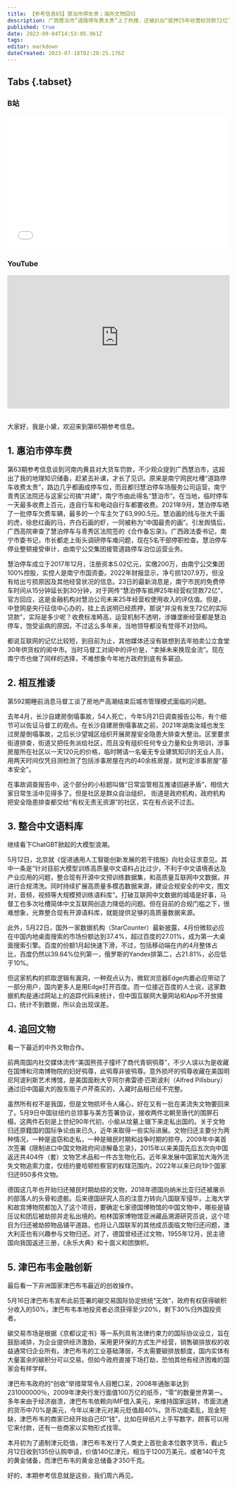 ```yaml
---
title: 【参考信息65】慧泊市停车贵；海外文物回归
description: 广西慧泊市“道路停车费太贵”上了热搜，还被扒出“抵押25年经营权贷款72亿”，官方辟谣说是估值，“并没有发生72亿的实际贷款”，那实际是多少呢？很多媒体还没有联想到去年拍卖公立食堂30年供货权的阆中市。当时马督工说“卖掉未来换现金流”。现在南宁也做了同样的选择，不难想象今年地方政府到底有多窘迫。北京打算整合现有开源中文预训练数据集，打破中文互联网数据的城墙，当然是好事，但在当前的合规门槛之下，很难想象，光靠整合就能提供足够的高质量数据来源。
published: true
date: 2023-09-04T14:53:05.961Z
tags: 
editor: markdown
dateCreated: 2023-07-18T02:28:25.176Z
---
```


## Tabs {.tabset}
### B站
<div style="position: relative; padding: 30% 45%;">
<iframe style="position: absolute; width: 100%; height: 100%; left: 0; top: 0;" src="//player.bilibili.com/player.html?&bvid=BV1Yd4y1f7Cq&page=1&as_wide=1&high_quality=1&danmaku=1&autoplay=0" scrolling="no" border="0" frameborder="no" framespacing="0" allowfullscreen="true"></iframe>
</div>

### YouTube
<div style="position: relative; padding: 30% 45%;">
<iframe style="position: absolute; top: 0; left: 0; width: 100%; height: 100%;" src="https://www.youtube-nocookie.com/embed/YouTubeVID" title="YouTube video player" frameborder="0" allow="accelerometer; autoplay; clipboard-write; encrypted-media; gyroscope; picture-in-picture" allowfullscreen></iframe>
</div>

## 

大家好，我是小黛，欢迎来到第65期参考信息。

## 1. 惠泊市停车费

第63期参考信息谈到河南内黄县对大货车罚款，不少观众提到广西慧泊市，这超出了我的地理知识储备，赶紧去补课，才长了见识。原来是南宁网民吐槽“道路停车收费太贵”，路边几乎都画成停车位，而且都归慧泊停车场服务公司运营。南宁青秀区法院还与这家公司搞“共建”，南宁市由此得名“慧泊市”。在当地，临时停车一天最多收费上百元，连自行车和电动自行车都要收费。2021年9月，慧泊停车晒了一批停车欠费车辆，最多的一个车主欠了63,990.5元。慧泊画的线与张大千画的虎，徐悲红画的马，齐白石画的虾，一同被称为“中国最贵的画”。引发舆情后，广西高院审查了慧泊停车与青秀区法院签的《合作备忘录》。广西政法委书记，南宁市委书记，市长都走上街头调研停车难问题，现在5名干部停职检查。慧泊停车停业整顿接受审计，由南宁公交集团接管道路停车泊位运营业务。

慧泊停车成立于2017年12月，注册资本5.02亿元，实缴200万，由南宁公交集团100%控股，实控人是南宁市国资委。2022年财报显示，净亏损1207.9万，但没有给出亏损原因及其他经营状况的信息。23日的最新消息是，南宁市民的免费停车时间从15分钟延长到30分钟，对于网传“慧泊停车抵押25年经营权贷款72亿”，官方回应，这是金融机构对慧泊公司未来25年经营权使用收入的评估值。但是，中登网是央行征信中心办的，挂上去说明已经质押，那说“并没有发生72亿的实际贷款”，实际是多少呢？收费标准畸高，运营机制不透明，涉嫌垄断经营都是慧泊停车，饱受诟病的原因，不过这么多年来，当地领导都没有觉得不对劲吗。

都说互联网的记忆比较短，到目前为止，其他媒体还没有联想到去年拍卖公立食堂30年供货权的阆中市。当时马督工对阆中的评价是，“卖掉未来换现金流”。现在南宁市也做了同样的选择，不难想象今年地方政府到底有多窘迫。

## 2. 相互推诿

第592期睡前消息马督工谈了房地产高潮结束后城市管理模式面临的问题。

去年4月，长沙自建房倒塌事故，54人死亡，今年5月21日调查报告公布，有个细节可以佐证马督工的观点。在长沙自建房倒塌事故之前，2021年湖南汝城也发生过房屋倒塌事故，之后长沙望城区组织开展房屋安全隐患大排查大整治。区里要求街道排查，街道又把任务派给社区，而且没有组织任何专业力量和业务培训，涉事房屋所在社区以一天120元的价格，临时聘请一名毫无专业建筑知识的无业人员，用两天时间仅凭目测检测了包括涉事房屋在内的40余栋房屋，就判定涉事房屋“基本安全”。

在事故调查报告中，这个部分的小标题叫做“日常监管相互推诿回避矛盾”，相信大家日常生活中见得多了。但是社区是群众自治组织，
街道是政府机构，政府机构把安全隐患排查都交给“有权无责无资源”的社区，实在有点说不过去。


## 3. 整合中文语料库

继续看下ChatGBT掀起的大模型浪潮。

5月12日，北京就《促进通用人工智能创新发展的若干措施》向社会征求意见。其中一条是“针对目前大模型训练高质量中文语料占比过少，不利于中文语境表达及产业应用的问题，整合现有开源中文预训练数据集，和高质量互联网中文数据，并进行合规清洗。同时持续扩展高质量多模态数据来源，建设合规安全的中文，图文对，音频，视频等大规模预训练语料库”。打破互联网中文数据的城墙是好事，马督工也多次吐槽简体中文互联网创造力降低的问题。但在目前的合规门槛之下，很难想象，光靠整合现有开源语料库，就能提供足够的高质量数据来源。

此外，5月22日，国外一家数据机构（StarCounter）最新披露，4月份微软必应在中国内地桌面搜索的市场份额达到37.4%，超过百度的27.01%，成为第一大桌面搜索引擎。百度的份额1月起快速下滑，不过，包括移动端在内的4月整体占比，百度仍然以39.64%位列第一，俄罗斯的Yandex排第二，占21.81%，必应低于10%。

但这家机构的抓取逻辑有漏洞，一种观点认为，微软浏览器Edge内置必应带动了一部分用户，国内更多人是用Edge打开百度。而一位接近百度的人士说，这家数据机构是通过网站上的追踪代码来统计，但中国互联网大量网站和App不开放接口，统计不到数据，所以会出现误差。

## 4. 追回文物

看一下最近的中外文物合作。

前两周国内社交媒体流传“美国熊孩子撞坏了商代青铜鸮尊”，不少人误以为是收藏在国博和河南博物院的妇好鸮尊，此鸮尊非彼鸮尊。意外损坏的鸮尊收藏在美国明尼阿波利斯艺术博馆，是美国面粉大亨阿尔弗雷德·匹斯波利（Alfred Pillsbury）通过旧中国最大的股东贩子卢芹斋买的，入藏时品相已经不完整。

虽然所有权不是我国，但是文物损坏令人痛心，好在又有一批在美流失文物要回来了。5月9日中国驻纽约总领事与美方签署协议，接收两件北朝至唐代的围屏石榻，这两件石刻是上世纪90年代初，小偷从坟墓上锯下来走私出国的。关于文物归还原籍国的国际争论由来已久，近年来取得一些实际进展。文物归还主要分为两种情况，一种是盗窃和走私，一种是殖民时期和战争时期的掠夺。2009年中美首次签署《限制进口中国文物政府间谅解备忘录》，2015年以来美国先后五次向中国返还共404件（套）文物艺术品和一件古生物化石。近年来发展中国家加大海外流失文物追索力度，仅纽约曼哈顿检察官的权辖范围内，2022年以来已向19个国家归还950多件文物。

德国这几年也开始归还殖民时期劫掠的文物，2018年德国向纳米比亚归还被屠杀的部落人的头骨和遗骸。后来德国研究人员的注意力转向八国联军侵华，上海大学和故宫博物院都加入了这个项目，要确定七家德国博物馆的中国文物中，哪些是镇压议和团后被劫掠并走私出境的。柏林国家博物馆亚洲藏品溯源研究员说，这个项目为归还被劫掠物品铺平道路，也将让八国联军的其他成员面临文物归还问题，澳大利亚也有兴趣参与文物归还。对了，德国曾经还过文物，1955年12月，民主德国向我国返还三册，《永乐大典》和十面义和团旗帜。

## 5. 津巴布韦金融创新

最后看一下非洲国家津巴布韦最近的创收操作。

5月16日津巴布韦宣布此前签署的碳交易国际协定统统“无效”，政府有权获得碳积分收入的50%，津巴布韦本地投资者必须获得至少20%，剩下30%归外国投资者。

碳交易市场是根据《京都议定书》等一系列具有法律约束力的国际协议设立，旨在鼓励减排，为企业提供经济激励，采用更环保的方式生产经营，销售碳排放权的收益通常归企业所有。津巴布韦的工业基础薄弱，不太需要碳排放额度，国内实体有大量富余的碳积分可以交易。但如今政府直接下场打劫，恐怕其他有经济困难的国家会有样学样。

津巴布韦政府的“创收”举措常常令人目瞪口呆，2008年通胀率达到231000000％，2009年津央行发行面值100万亿的纸币，“零”的数量世界第一。多年来由于经济崩溃，津巴布韦依赖向IMF借入美元，来维持国家运转，市面流通的货币中70%是美元，今年以来津元对美元贬值超40%。货币功能紊乱，现金短缺，津巴布韦的商家已经开始自己印“钱”，比如在碎纸片上手写数字，顾客可以用它来付款，还有一些商家以实物形式找零。

本月初为了遏制津元贬值，津巴布韦发行了人类史上首批金本位数字货币，截止5月12日收到135份认购申请，价值140亿津元，相当于1200万美元，或者140千克的黄金储备，而津巴布韦的黄金总储备才350千克。

好的，本期参考信息就是这些，我们周六再见。

